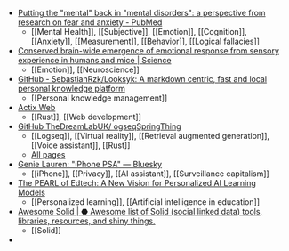 - [Putting the "mental" back in "mental disorders": a perspective from research on fear and anxiety - PubMed](https://pubmed.ncbi.nlm.nih.gov/35079126/)
	- [[Mental Health]], [[Subjective]], [[Emotion]], [[Cognition]], [[Anxiety]], [[Measurement]], [[Behavior]], [[Logical fallacies]]
- [Conserved brain-wide emergence of emotional response from sensory experience in humans and mice | Science](https://www.science.org/doi/10.1126/science.adt3971)
	- [[Emotion]], [[Neuroscience]]
- [GitHub - SebastianRzk/Looksyk: A markdown centric, fast and local personal knowledge platform](https://github.com/sebastianrzk/looksyk)
	- [[Personal knowledge management]]
- [Actix Web](https://actix.rs/)
	- [[Rust]], [[Web development]]
- [GitHub TheDreamLabUK/ ogseqSpringThing](https://github.com/TheDreamLabUK/logseqSpringThing)
	- [[Logseq]], [[Virtual reality]], [[Retrieval augmented generation]], [[Voice assistant]], [[Rust]]
	- [All pages](https://narrativegoldmine.com/#/all-pages)
- [Genie Lauren: "iPhone PSA" — Bluesky](https://bsky.app/profile/moreandagain.social/post/3lrj6i6kfos2j)
	- [[iPhone]], [[Privacy]], [[AI assistant]], [[Surveillance capitalism]]
- [The PEARL of Edtech: A New Vision for Personalized AI Learning Models](https://edtechinsiders.substack.com/p/the-pearl-of-edtech-a-new-vision)
	- [[Personalized learning]], [[Artificial intelligence in education]]
- [Awesome Solid | ⬣ Awesome list of Solid (social linked data) tools, libraries, resources, and shiny things.](https://pdsinterop.org/awesome-solid/)
	- [[Solid]]
-